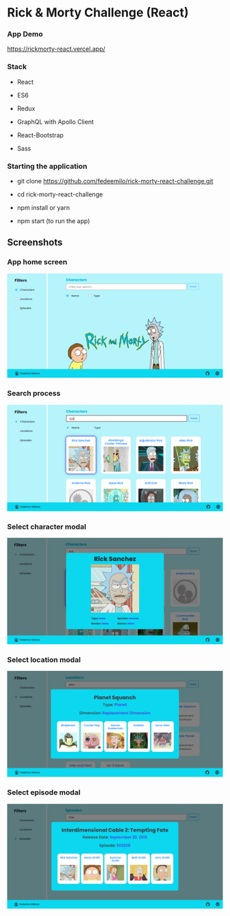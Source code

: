 # Rick & Morty Challenge (React)

### App Demo

https://rickmorty-react.vercel.app/

### Stack

- React

- ES6

- Redux

- GraphQL with Apollo Client

- React-Bootstrap

- Sass

### Starting the application

- git clone https://github.com/fedeemilo/rick-morty-react-challenge.git

- cd rick-morty-react-challenge

- npm install or yarn

- npm start (to run the app)

## Screenshots

### App home screen

![Optional Text](./src/assets/img/rickmorty-shot1.png)

### Search process

![Optional Text](./src/assets/img/rickmorty-shot2.png)

### Select character modal

![Optional Text](./src/assets/img/rickmorty-shot3.png)

### Select location modal

![Optional Text](./src/assets/img/rickmorty-shot4.png)

### Select episode modal

![Optional Text](./src/assets/img/rickmorty-shot5.png)